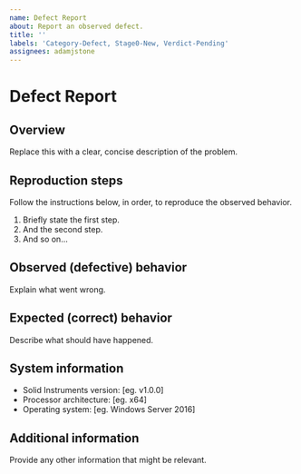 ```yaml
---
name: Defect Report
about: Report an observed defect.
title: ''
labels: 'Category-Defect, Stage0-New, Verdict-Pending'
assignees: adamjstone
---
```


# Defect Report

## Overview

Replace this with a clear, concise description of the problem.

## Reproduction steps

Follow the instructions below, in order, to reproduce the observed behavior.

1. Briefly state the first step.
2. And the second step.
3. And so on...

## Observed (defective) behavior

Explain what went wrong.

## Expected (correct) behavior

Describe what should have happened.

## System information

* Solid Instruments version: [eg. v1.0.0]
* Processor architecture: [eg. x64]
* Operating system: [eg. Windows Server 2016]

## Additional information

Provide any other information that might be relevant.
